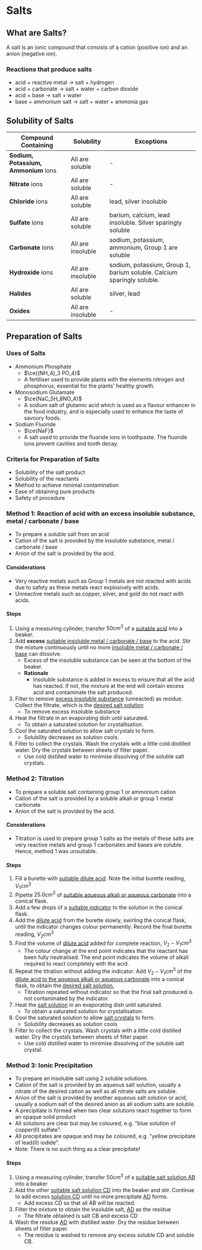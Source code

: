 # Salts

## What are Salts?

A salt is an ionic compound that consists of a cation (positive ion) and an anion (negative ion).

### Reactions that produce salts

- acid + reactive metal &rarr; salt + hydrogen
- acid + carbonate &rarr; salt + water + carbon dioxide
- acid + base &rarr; salt + water
- base + ammonium salt &rarr; salt + water + ammonia gas

## Solubility of Salts

| Compound Containing                  | Solubility        | Exceptions                                                             |
|--------------------------------------|-------------------|------------------------------------------------------------------------|
| __Sodium, Potassium, Ammonium__ ions | All are soluble   | -                                                                      |
| __Nitrate__ ions                     | All are soluble   | -                                                                      |
| __Chloride__ ions                    | All are soluble   | lead, silver insoluble                                                 |
| __Sulfate__ ions                     | All are soluble   | barium, calcium, lead insoluble. Silver sparingly soluble              |
| __Carbonate__ ions                   | All are insoluble | sodium, potassium, ammonium, Group 1 are soluble                       |
| __Hydroxide__ ions                   | All are insoluble | sodium, potassium, Group 1, barium soluble. Calcium sparingly soluble. |
| __Halides__                          | All are soluble   | silver, lead                                                           |
| __Oxides__                           | All are insoluble | -                                                                      |

## Preparation of Salts

### Uses of Salts

- Ammonium Phosphate
    * $\ce{(NH_4)_3 PO_4}$
    * A fertiliser used to provide plants with the elements nitrogen and phosphorus, essential for the plants' healthy growth.
- Monosodium Glutamate
    * $\ce{NaC_5H_8NO_4}$
    * A sodium salt of glutamic acid which is used as a flavour enhancer in the food industry, and is especially used to enhance the taste of savoury foods.
- Sodium Fluoride
    - $\ce{NaF}$
    - A salt used to provide the fluoride ions in toothpaste. The fluoride ions prevent cavities and tooth decay.

### Criteria for Preparation of Salts

- Solubility of the salt product
- Solubility of the reactants
- Method to achieve minimal contamination
- Ease of obtaining pure products
- Safety of procedure

### Method 1: Reaction of acid with an excess insoluble substance, metal / carbonate / base

- To prepare a soluble salt from an acid
- Cation of the salt is provided by the insoluble substance, metal / carbonate / base
- Anion of the salt is provided by the acid.

#### Considerations

- Very reactive metals such as Group 1 metals are not reacted with acids due to safety as these metals react explosively with acids.
- Unreactive metals such as copper, silver, and gold do not react with acids.

#### Steps

1. Using a measuring cylinder, transfer $50 cm^3$ of a <ins>suitable acid</ins> into a beaker.
2. Add __excess__ <ins>suitable insoluble metal / carbonate / base</ins> to the acid. Stir the mixture continuously until no more <ins>insoluble metal / carbonate / base</ins> can dissolve.
    - Excess of the insoluble substance can be seen at the bottom of the beaker.
    - __Rationale__
        * Insoluble substance is added in excess to ensure that all the acid has reacted. If not, the mixture at the end will contain excess acid and contaminate the salt produced.
3. Filter to remove <ins>excess insoluble substance</ins> (unreacted) as residue. Collect the filtrate, which is the <ins>desired salt solution</ins>
    - To remove excess insoluble substance
4. Heat the filtrate in an evaporating dish until saturated.
    - To obtain a saturated solution for crystallisation.
5. Cool the saturated solution to allow salt crystals to form.
    - Solubility decreases as solution cools.
6. Filter to collect the crystals. Wash the crystals with a little cold distilled water. Dry the crystals between sheets of filter paper.
    - Use cold distilled water to minimise dissolving of the soluble salt crystals.

### Method 2: Titration

- To prepare a soluble salt containing group 1 or ammonium cation
- Cation of the salt is provided by a soluble alkali or group 1 metal carbonate
- Anion of the salt is provided by the acid.

#### Considerations

- Titration is used to prepare group 1 salts as the metals of these salts are very reactive metals and group 1 carbonates and bases are soluble. Hence, method 1 was unsuitable.

#### Steps

1. Fill a burette with <ins>suitable dilute acid</ins>. Note the initial burette reading, $V_1 cm^3$
2. Pipette $25.0cm^3$ of <ins>suitable aqueous alkali or aqueous carbonate</ins> into a conical flask.
3. Add a few drops of a <ins>suitable indicator</ins> to the solution in the conical flask.
4. Add the <ins>dilute acid</ins> from the burette slowly, swirling the conical flask, until the indicator changes colour permanently. Record the final burette reading, $V_2 cm^3$
5. Find the volume of <ins>dilute acid</ins> added for complete reaction, $V_2 - V_1 cm^3$
    - The colour change at the end point indicates that the reactant has been fully neutralised. The end point indicates the volume of alkali required to react completely with the acid.
6. Repeat the titration without adding the indicator. Add $V_2 - V_1 cm^3$ of the <ins>dilute acid to the aqueous alkali or aqueous carbonate</ins> into a conical flask, to obtain the <ins>desired salt solution.</ins>
    - Titration repeated without indicator so that the final salt produced is not contaminated by the indicator.
7. Heat the <ins>salt solution</ins> in an evaporating dish until saturated.
    - To obtain a saturated solution for crystallisation.
8. Cool the saturated solution to allow <ins>salt crystals</ins> to form. 
    - Solubility decreases as solution cools
9. Filter to collect the crystals. Wash crystals with a little cold distilled water. Dry the crystals between sheets of filter paper.
    - Use cold distilled water to minimise dissolving of the soluble salt crystal.

### Method 3: Ionic Precipitation

- To prepare an insoluble salt using 2 soluble solutions.
- Cation of the salt is provided by an aqueous salt solution, usually a nitrate of the desired cation as well as all nitrate salts are soluble.
- Anion of the salt is provided by another aqueous salt solution or acid, usually a sodium salt of the desired anion as all sodium salts are soluble.
- A precipitate is formed when two clear solutions react together to form an opaque solid product
- All solutions are clear but may be coloured, e.g. "blue solution of copper(II) sulfate".
- All precipitates are opaque and may be coloured, e.g. "yellow precipitate of lead(II) iodide".
- Note: There is no such thing as a clear precipitate!

#### Steps

1. Using a measuring cylinder, transfer $50 cm^3$ of a <ins>suitable salt solution AB</ins> into a beaker
2. Add the other <ins>suitable salt solution CD</ins> into the beaker and stir. Continue to add excess <ins>solution CD</ins> until no more precipitate <ins>AD</ins> forms.
    - Add excess CD so that all AB will be reacted.
3. Filter the mixture to obtain the insoluble salt, <ins>AD</ins> as the residue
    - The filtrate obtained is salt CB and excess CD
4. Wash the residue <ins>AD</ins> with distilled water. Dry the residue between sheets of filter paper. 
    - The residue is washed to remove any excess soluble CD and soluble CB.

